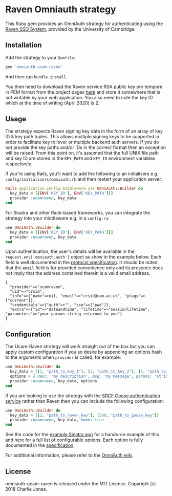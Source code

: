 # Raven Omniauth strategy

This Ruby gem provides an OmniAuth strategy for authenticating using the [Raven SSO System](https://raven.cam.ac.uk), provided by the University of Cambridge.

## Installation

Add the strategy to your `Gemfile`:

```ruby
gem 'omniauth-ucam-raven'
```

And then run `bundle install`.

You then need to download the Raven service RSA public key pro tempore in PEM format from the project pages [here](https://raven.cam.ac.uk/project/keys/) and store it somewhere that is not writable by your web application.
You also need to note the key ID which at the time of writing (April 2020) is 2.

## Usage

The strategy expects Raven signing key data in the form of an array of key ID & key path tuples.
This allows multiple signing keys to be supported in order to facilitate key rollover or multiple backend auth servers.
If you do not provide the key paths and/or IDs in the correct format then an exception will be raised.
From this point on, it's assumed that the full UNIX file path and key ID are stored in the `KEY_PATH` and `KEY_ID` environment variables respectively.

If you're using Rails, you'll want to add the following to an initialisers e.g. `config/initializers/omniauth.rb` and then restart your application server:

```ruby
Rails.application.config.middleware.use OmniAuth::Builder do
  key_data = [[ENV['KEY_ID'], ENV['KEY_PATH']]]
  provider :ucamraven, key_data
end
```

For Sinatra and other Rack-based frameworks, you can integrate the strategy into your middleware e.g. in a `config.ru`:

```ruby
use OmniAuth::Builder do
  key_data = [[ENV['KEY_ID'], ENV['KEY_PATH']]]
  provider :ucamraven, key_data
end
```

Upon authentication, the user's details will be available in the `request.env['omniauth.auth']` object as show in the example below. Each field is well documented in the [protocol specification](https://w3.charliejonas.co.uk/mirror/raven/waa2wls-protocol.txt).
It should be noted that the `email` field is for provided convenience only and its presence does not imply that the address contained therein is a valid email address.

```
{
  "provider"=>"ucamraven",
  "uid"=>"crsid",
  "info"=>{"name"=>nil, "email"=>"crsid@cam.ac.uk", "ptags"=>["current"]},
  "credentials"=>{"auth"=>"", "sso"=>["pwd"]},
  "extra"=>{"id"=>"dateandtime", "lifetime"=>"sessionlifetime", "parameters"=>"your params string returned to you"}
}
```

## Configuration

The Ucam-Raven strategy will work straight out of the box but you can apply custom configuration if you so desire by appending an options hash to the arguments when `provider` is called, for example:

```ruby
use OmniAuth::Builder do
  key_data = [[1, "path_to_key_1"], [2, "path_to_key_2"], [3, "path_to_key_3"]]
  options = { desc: 'my description', msg: 'my message', params: 'string to be returned after login', date: true }
  provider :ucamraven, key_data, options
end
```

If you are looking to use the strategy with the [SRCF Goose authentication service](https://auth.srcf.net) rather than Raven then you can include the following configuration:

```ruby
use OmniAuth::Builder do
  key_data = [[2, "path_to_raven_key"], [500, "path_to_goose_key"]]
  provider :ucamraven, key_data, honk: true
end
```

See the code for the [example Sinatra app](https://github.com/CHTJonas/omniauth-ucam-raven/blob/main/examples/sinatra) for a hands-on example of this and [here](https://github.com/CHTJonas/omniauth-ucam-raven/blob/main/lib/omniauth/strategies/ucam-raven.rb#L14) for a full list of configurable options.
Each option is fully documented in the [specification](https://w3.charliejonas.co.uk/mirror/raven/waa2wls-protocol.txt).

For additional information, please refer to the [OmniAuth wiki](https://github.com/intridea/omniauth/wiki).

## License

omniauth-ucam-raven is released under the MIT License.
Copyright (c) 2018 Charlie Jonas.
